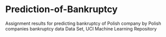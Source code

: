 # Prediction-of-Bankruptcy
Assignment results for predicting bankruptcy of Polish company by Polish companies bankruptcy data Data Set, UCI Machine Learning Repository
